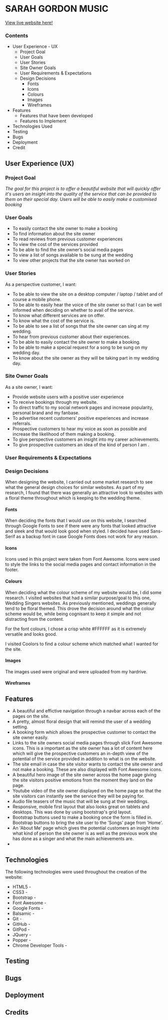 # **SARAH GORDON MUSIC**

[View live website here!]() 

### Contents

* User Experience - UX
    * Project Goal
    * User Goals
    * User Stories
    * Site Owner Goals
    * User Requirements & Expectations
    * Design Decisions
        * Fonts 
        * Icons
        * Colours
        * Images
        * Wireframes
* Features
    * Features that have been developed
    * Features to Implement
* Technologies Used
* Testing
* Bugs
* Deployment
* Credit

## User Experience (UX)

### Project Goal

*The goal for this project is to offer a beautiful website that will quickly offer it's users an insight into the quality of the service that can be provided to them on their special day. Users will be able to easily make a customised booking*


### User Goals

* To easily contact the site owner to make a booking
* To find information about the site owner 
* To read reviews from previous customer experiences
* To view the cost of the services provided
* To be able to find the site owner’s social media pages
* To view a list of songs available to be sung at the wedding
* To view other projects that the site owner has worked on


### User Stories

As a perspective customer, I want: 
* To be able to view the site on a desktop computer / laptop / tablet and of course a mobile phone. 
* To be able to easily hear the voice of the site owner so that I can be well informed when deciding on whether to avail of the service. 
* To know what different services are on offer. 
* To know what the cost of the service is.
* To be able to see a list of songs that the site owner can sing at my wedding.
* To hear from previous customer about their experiences.
* To be able to easily contact the site owner to make a booking.
* To be able to make a special request for a song to be sung on my wedding day.
* To know about the site owner as they will be taking part in my wedding day.


### Site Owner Goals

As a site owner, I want:

* Provide website users with a positive user experience
* To receive bookings through my website.
* To direct traffic to my social network pages and increase popularity, personal brand and my fanbase. 
* To advertise recent customers' positive experiences and increase referrals.
* Prospective customers to hear my voice as soon as possible and increase the likelihood of them making a booking. 
* To give perspective customers an insight into my career achievements.
* To give prospective customers an idea of the kind of person I am .


### User Requirements & Expectations

### Design Decisions

When designing the website, I carried out some market research to see what the general design choices for similar websites. As part of my research, I found that there was generally an attractive look to websites with a floral theme throughout which is keeping to the wedding theme.

#### Fonts 

When deciding the fonts that I would use on this website, I searched through Google Fonts to see if there were any fonts that looked attractive and sleek and that would look good when styled. I decided have used Sans-Serif as a backup font in case Google Fonts does not work for any reason. 

#### Icons

Icons used in this project were taken from Font Awesome. Icons were used to style the links to the social media pages and contact information in the footer.   

#### Colours

When deciding what the colour scheme of my website would be, I did some research. I visited websites that had a similar purpose/goal to this one, Wedding Singers websites. As previously mentioned, weddings generally tend to be floral themed. This drove the decision around what the colour scheme would be, while being cognisant to keep it simple and not distracting from the content. 

For the font colours, I chose a crisp white #FFFFFF as it is extremely versatile and looks good. 

I visited Coolors to find a colour scheme which matched what I wanted for the site. 



#### Images

The images used were original and were uploaded from my hardrive.



#### Wireframes

## Features

* A beautiful and effictive navigation through a navbar across each of the pages on the site. 
* A pretty, almost floral design that will remind the user of a wedding setting.
* A booking form which allows the prospective customer to contact the site owner easily. 
* Links to the site owners social media pages through slick Font Awesome icons. This is a important as the site owner has a lot of content here which will give the prospective customers an in-depth view of the potential of the service provided in addition to what is on the website.  
* The site email in case the site visitor wants to contact the site owner and not make a booking. These are also displayed with Font Awesome icons. 
* A beautiful hero image of the site owner across the home page giving the site visitors positive emotions from the moment they land on the page. 
* Youtube video of the site owner displayed on the home page so that the site visitors can instantly see the service they will be paying for. 
* Audio file teasers of the music that will be sung at their weddings. 
* Responsive, mobile first layout that also looks great on tablets and desktops. This was done by using bootstrap's grid layout.
* Bootstrap buttons used to make a booking once the form is filled in. Bootstrap buttons to bring the site user to the 'Songs' page from 'Home'. 
* An 'About Me' page which gives the potential customers an insight into what kind of person the site owner is as well as the previous work she has done as a singer and what the main achievements are.  
* 

## Technologies

The following technologies were used throughout the creation of the website: 

* HTML5 - 
* CSS3 - 
* Bootstrap - 
* Font Awesome -  
* Google Fonts - 
* Balsamic - 
* Git - 
* GitHub - 
* GitPod - 
* JQuery - 
* Popper - 
* Chrome Developer Tools - 


## Testing

## Bugs

## Deployment

## Credits
